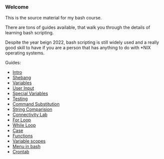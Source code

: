 ### Welcome

This is the source material for my bash course.

There are tons of guides available, that walk you through the details of learning bash scripting.

Despite the year beign 2022, bash scripting is still widely used and a really good skill to have if you are a person that has anything to do with *NIX operating systems.

Guides:
- [Intro](/Guides/intro.md)
- [Shebang](/Guides/shebang.md)
- [Variables](/Guides/variables.md)
- [User Input](/Guides/userinput.md)
- [Special Variables](/Guides/specialvariables.md)
- [Testing](/Guides/testing.md)
- [Command Substitution](/Guides/commandsub.md)
- [String Comparision](/Guides/stringcmp.md)
- [Connectivity Lab](/Guides/lab.md)
- [For Loop](/Guides/for.md)
- [While Loop](/Guides/while.md)
- [Case](/Guides/case.md)
- [Functions](/Guides/functions.md)
- [Variable scopes](/Guides/scope.md)
- [Menu in bash](/Guides/menu.md)
- [Crontab](/Guides/cron.md)